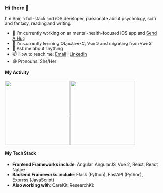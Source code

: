 ### Hi there 👋

I'm Shir, a full-stack and iOS developer, passionate about psychology, scifi and fantasy, reading and writing.

- 🔭 I’m currently working on an mental-health-focused iOS app and [Send A Hug](https://github.com/sendahug)
- 🌱 I’m currently learning Objective-C, Vue 3 and migrating from Vue 2
- 💬 Ask me about anything
- 📫 How to reach me: [Email](mailto:51282497+shirblc@users.noreply.github.com) | [LinkedIn](https://www.linkedin.com/in/shir-bar-lev/)
- 😄 Pronouns: She/Her

#### My Activity

<a href="https://github.com/anuraghazra/github-readme-stats">
  <img align="center" src="https://github-readme-stats-shirblc.vercel.app/api?username=shirblc&show_icons=true&theme=tokyonight&count_private=true&hide_rank=true" style="height: 210px" />
</a>
<a href="https://github.com/anuraghazra/github-readme-stats">
  <img align="center" src="https://github-readme-stats-shirblc.vercel.app/api/top-langs/?username=shirblc&layout=compact&exclude_repo=dockerfile-wizard,reactnd-mobile-flashcards,github-readme-stats&langs_count=10&theme=tokyonight" style="height: 210px" />
</a>

#### My Tech Stack

- **Frontend Frameworks include**: Angular, AngularJS, Vue 2, React, React Native
- **Backend Frameworks include**: Flask (Python), FastAPI (Python), Express (JavaScript)
- **Also working with**: CareKit, ResearchKit


<!--
**shirblc/shirblc** is a ✨ _special_ ✨ repository because its `README.md` (this file) appears on your GitHub profile.

Here are some ideas to get you started:

- 🔭 I’m currently working on ...
- 🌱 I’m currently learning ...
- 👯 I’m looking to collaborate on ...
- 🤔 I’m looking for help with ...
- 💬 Ask me about ...
- 📫 How to reach me: ...
- 😄 Pronouns: ...
- ⚡ Fun fact: ...
-->
